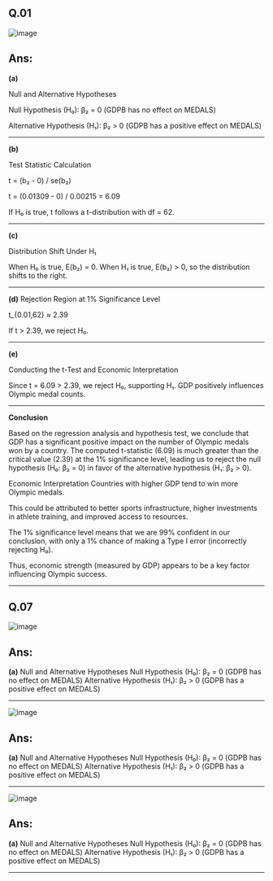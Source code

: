 ## Q.01

![image](https://github.com/user-attachments/assets/3fccaf4f-5899-41c1-9ac4-415a63796eed)

## Ans:
**(a)**

Null and Alternative Hypotheses

Null Hypothesis (H₀): β₂ = 0 (GDPB has no effect on MEDALS)

Alternative Hypothesis (H₁): β₂ > 0 (GDPB has a positive effect on MEDALS)

--------------------------------------------------------------

**(b)**

Test Statistic Calculation

t = (b₂ - 0) / se(b₂)

t = (0.01309 - 0) / 0.00215 = 6.09

If H₀ is true, t follows a t-distribution with df = 62.

--------------------------------------------------------------

**(c)**

Distribution Shift Under H₁

When H₀ is true, E(b₂) = 0. When H₁ is true, E(b₂) > 0, so the distribution shifts to the right.

--------------------------------------------------------------

**(d)**
Rejection Region at 1% Significance Level

t_{0.01,62} ≈ 2.39

If t > 2.39, we reject H₀.

--------------------------------------------------------------
**(e)**

Conducting the t-Test and Economic Interpretation

Since t = 6.09 > 2.39, we reject H₀, supporting H₁. GDP positively influences Olympic medal counts.

--------------------------------------------------------------

**Conclusion**

Based on the regression analysis and hypothesis test, we conclude that GDP has a significant positive impact on the number of Olympic medals won by a country. The computed t-statistic (6.09) is much greater than the critical value (2.39) at the 1% significance level, leading us to reject the null hypothesis (H₀: β₂ = 0) in favor of the alternative hypothesis (H₁: β₂ > 0).

Economic Interpretation
Countries with higher GDP tend to win more Olympic medals.

This could be attributed to better sports infrastructure, higher investments in athlete training, and improved access to resources.

The 1% significance level means that we are 99% confident in our conclusion, with only a 1% chance of making a Type I error (incorrectly rejecting H₀).

Thus, economic strength (measured by GDP) appears to be a key factor influencing Olympic success.


--------------------------------------------------------------

## Q.07

![image](https://github.com/user-attachments/assets/7e1d36db-a000-41ec-ad37-6a0b7e88be62)

## Ans:
**(a)**
Null and Alternative Hypotheses
Null Hypothesis (H₀): β₂ = 0 (GDPB has no effect on MEDALS)
Alternative Hypothesis (H₁): β₂ > 0 (GDPB has a positive effect on MEDALS)

--------------------------------------------------------------



![image](https://github.com/user-attachments/assets/e6afebd7-9f03-42a6-8e82-88c30bb45c63)

## Ans:
**(a)**
Null and Alternative Hypotheses
Null Hypothesis (H₀): β₂ = 0 (GDPB has no effect on MEDALS)
Alternative Hypothesis (H₁): β₂ > 0 (GDPB has a positive effect on MEDALS)

--------------------------------------------------------------


![image](https://github.com/user-attachments/assets/a33ba53b-1bdc-4f4e-990a-d0bccf8e3052)

## Ans:
**(a)**
Null and Alternative Hypotheses
Null Hypothesis (H₀): β₂ = 0 (GDPB has no effect on MEDALS)
Alternative Hypothesis (H₁): β₂ > 0 (GDPB has a positive effect on MEDALS)

--------------------------------------------------------------


